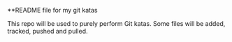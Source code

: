 **README file for my git katas

This repo will be used to purely perform Git katas. Some files will be added, tracked, pushed and pulled.
